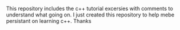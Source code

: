 This repository includes the c++ tutorial excersies with comments to understand what going on.
I just created this repository to help mebe persistant on learning c++.
Thanks
